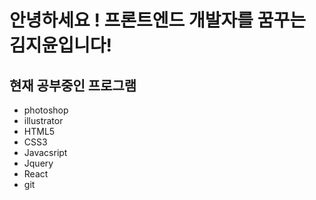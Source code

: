 # 안녕하세요 ! 프론트엔드 개발자를 꿈꾸는 김지윤입니다!
## 현재 공부중인 프로그램
* photoshop
* illustrator
* HTML5
* CSS3
* Javacsript
* Jquery
* React
* git
